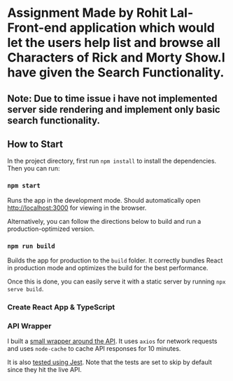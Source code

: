 # Assignment Made by Rohit Lal- Front-end application which would let the users help list and browse all Characters of Rick and Morty Show.I have given the Search Functionality.

## Note: Due to time issue i have not implemented server side rendering and implement only basic search functionality.
## How to Start

In the project directory, first run `npm install` to install the dependencies. Then you can run:

### `npm start`

Runs the app in the development mode. Should automatically open
[http://localhost:3000](http://localhost:3000) for viewing in the browser.

Alternatively, you can follow the directions below to build and run a production-optimized version.

### `npm run build`

Builds the app for production to the `build` folder. It correctly bundles React in production mode
and optimizes the build for the best performance.

Once this is done, you can easily serve it with a static server by running `npx serve build`.

### Create React App & TypeScript

### API Wrapper

I built a [small wrapper around the API](src/lib/api.ts). It uses `axios` for network requests and
uses `node-cache` to cache API responses for 10 minutes.

It is also [tested using Jest](src/lib/api.test.ts). Note that the tests are set to skip by default
since they hit the live API.


